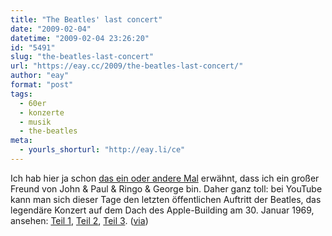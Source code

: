 ```yaml
---
title: "The Beatles' last concert"
date: "2009-02-04"
datetime: "2009-02-04 23:26:20"
id: "5491"
slug: "the-beatles-last-concert"
url: "https://eay.cc/2009/the-beatles-last-concert/"
author: "eay"
format: "post"
tags:
  - 60er
  - konzerte
  - musik
  - the-beatles
meta:
  - yourls_shorturl: "http://eay.li/ce"
---
```


Ich hab hier ja schon [das ein oder andere Mal](http://www.google.com/search?q=site:eayz.net&q=the+beatles) erwähnt, dass ich ein großer Freund von John & Paul & Ringo & George bin. Daher ganz toll: bei YouTube kann man sich dieser Tage den letzten öffentlichen Auftritt der Beatles, das legendäre Konzert auf dem Dach des Apple-Building am 30. Januar 1969, ansehen: [Teil 1](http://www.youtube.com/watch?v=Ea6ZcfJspcI&fmt=18), [Teil 2](http://www.youtube.com/watch?v=xINfAYiWVhU&fmt=18), [Teil 3](http://www.youtube.com/watch?v=pd8JYA4MvlQ&fmt=18). ([via](http://www.kottke.org/09/02/the-beatles-last-concert))
